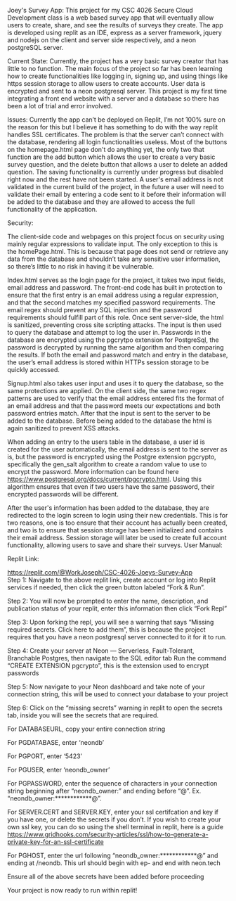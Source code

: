 Joey's Survey App: This project for my CSC 4026 Secure Cloud Development class is a web based survey app that will eventually allow users to create, share, and see the results of surveys they create. 
The app is developed using replit as an IDE, express as a server framework, jquery and nodejs on the client and server side respectively, and a neon postgreSQL server. 

Current State: Currently, the project has a very basic survey creator that has little to no function. The main focus of the project so far has been learning how to create functionalities like logging in, signing up, and using things like https session storage
to allow users to create accounts. User data is encrypted and sent to a neon postgresql server. This project is my first time integrating a front end website with a server and a database so there has been a lot of trial and error involved.

Issues: 
Currently the app can’t be deployed on Replit, I’m not 100% sure on the reason for this but I believe it has something to do with the way replit handles SSL certificates. The problem is that the server can’t connect with the database, rendering all login functionalities useless. 
Most of the buttons on the homepage.html page don't do anything yet, the only two that function are the add button which allows the user to create a very basic survey question, and the delete button that allows a user to delete an added question. The saving functionality is currently under progress but disabled right now and the rest have not been started. 
A user's email address is not validated in the current build of the project, in the future a user will need to validate their email by entering a code sent to it before their information will be added to the database and they are allowed to access the full functionality of the application. 

Security: 

The client-side code and webpages on this project focus on security using mainly regular expressions to validate input. The only exception to this is the homePage.html.  This is because that page does not send or retrieve any data from the database and shouldn’t take any sensitive user information, so there’s little to no risk in having it be vulnerable. 

Index.html serves as the login page for the project, it takes two input fields, email address and password. The front-end code has built in protection to ensure that the first entry is an email address using a regular expression, and that the second matches my specified password requirements. The email regex should prevent any SQL injection and the password requirements should fulfill part of this role. Once sent server-side, the html is sanitized, preventing cross site scripting attacks. The input is then used to query the database and attempt to log the user in. Passwords in the database are encrypted using the pgcrytpo extension for PostgreSql, the password is decrypted by running the same algorithm and then comparing the results. If both the email and password match and entry in the database, the user’s email address is stored within HTTPs session storage to be quickly accessed. 

Signup.html also takes user input and uses it to query the database, so the same protections are applied. On the client side, the same two regex patterns are used to verify that the email address entered fits the format of an email address and that the password meets our expectations and both password entries match. After that the input is sent to the server to be added to the database. Before being added to the database the html is again sanitized to prevent XSS attacks.  

 When adding an entry to the users table in the database, a user id is created for the user automatically, the email address is sent to the server as is, but the password is encrypted using the Postgre extension pgcrypto, specifically the gen_salt algorithm to create a random value to use to encrypt the password. More information can be found here https://www.postgresql.org/docs/current/pgcrypto.html. Using this algorithm ensures that even if two users have the same password, their encrypted passwords will be different.  

After the user's information has been added to the database, they are redirected to the login screen to login using their new credentials. This is for two reasons, one is too ensure that their account has actually been created, and two is to ensure that session storage has been initialized and contains their email address. Session storage will later be used to create full account functionality, allowing users to save and share their surveys. 
User Manual:

Replit Link: 

https://replit.com/@WorkJoseph/CSC-4026-Joeys-Survey-App  
Step 1: 
Navigate to the above replit link, create account or log into Replit services if needed, then click the green button labeled “Fork & Run”. 

Step 2: 
You will now be prompted to enter the name, description, and publication status of your replit, enter this information then click “Fork Repl” 

Step 3: 
Upon forking the repl, you will see a warning that says “Missing required secrets. Click here to add them”, this is because the project requires that you have a neon postgresql server connected to it for it to run.  

Step 4: 
Create your server at Neon — Serverless, Fault-Tolerant, Branchable Postgres, then navigate to the SQL editor tab 
Run the command “CREATE EXTENSION pgcrypto”, this is the extension used to encrypt passwords 

Step 5: 
Now navigate to your Neon dashboard and take note of your connection string, this will be used to connect your database to your project 

Step 6: 
Click on the  “missing secrets” warning in replit to open the secrets tab, inside you will see the secrets that are required. 

For DATABASEURL, copy your entire connection string 

For PGDATABASE, enter ‘neondb’ 

For PGPORT, enter ‘5423’ 

For PGUSER, enter ‘neondb_owner’ 

For PGPASSWORD, enter the sequence of characters in your connection string beginning after “neondb_owner:” and ending before “@”. Ex. “neondb_owner:************@”. 

For SERVER.CERT and SERVER.KEY, enter your ssl certifcation and key if you have one, or delete the secrets if you don’t. If you wish to create your own ssl key, you can do so using the shell
terminal in replit, here is a guide https://www.gridhooks.com/security-articles/ssl/how-to-generate-a-private-key-for-an-ssl-certificate 

For PGHOST, enter the url following “neondb_owner:************@” and ending at /neondb. This url should begin with ep- and end with neon.tech 

Ensure all of the above secrets have been added before proceeding 
 
Your project is now ready to run within replit!

 
